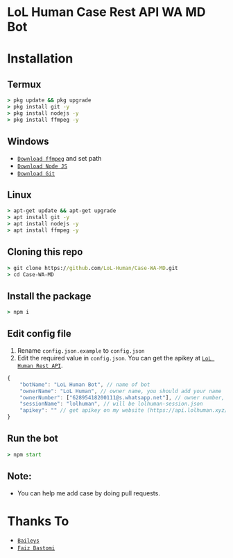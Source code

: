# LoL Human Case Rest API WA MD Bot

# Installation

## Termux

```cmd
> pkg update && pkg upgrade
> pkg install git -y
> pkg install nodejs -y
> pkg install ffmpeg -y
```

## Windows

-   [`Download ffmpeg`](https://ffmpeg.org/download.html#build-windows) and set path
-   [`Download Node JS`](https://nodejs.org/en/download/)
-   [`Download Git`](https://git-scm.com/downloads)

## Linux

```cmd
> apt-get update && apt-get upgrade
> apt install git -y
> apt install nodejs -y
> apt install ffmpeg -y
```

## Cloning this repo

```cmd
> git clone https://github.com/LoL-Human/Case-WA-MD.git
> cd Case-WA-MD
```

## Install the package

```cmd
> npm i
```

## Edit config file

1. Rename `config.json.example` to `config.json`
2. Edit the required value in `config.json`. You can get the apikey at [`LoL Human Rest API`](https://api.lolhuman.xyz/).

```js
{
    "botName": "LoL Human Bot", // name of bot
    "ownerName": "LoL Human", // owner name, you should add your name
    "ownerNumber": ["62895418200111@s.whatsapp.net"], // owner number, you should add your number
    "sessionName": "lolhuman", // will be lolhuman-session.json
    "apikey": "" // get apikey on my website (https://api.lolhuman.xyz/)
}
```

## Run the bot

```cmd
> npm start
```

## Note:

-   You can help me add case by doing pull requests.

# Thanks To

-   [`Baileys`](https://github.com/adiwajshing/Baileys)
-   [`Faiz Bastomi`](https://github.com/FaizBastomi/)
